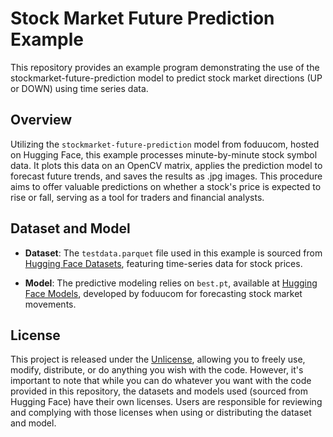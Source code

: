 # Stock Market Future Prediction Example

This repository provides an example program demonstrating the use of the stockmarket-future-prediction model to predict stock market directions (UP or DOWN) using time series data.

## Overview

Utilizing the `stockmarket-future-prediction` model from foduucom, hosted on Hugging Face, this example processes minute-by-minute stock symbol data. It plots this data on an OpenCV matrix, applies the prediction model to forecast future trends, and saves the results as .jpg images. This procedure aims to offer valuable predictions on whether a stock's price is expected to rise or fall, serving as a tool for traders and financial analysts.

## Dataset and Model

- **Dataset**: The `testdata.parquet` file used in this example is sourced from [Hugging Face Datasets](https://huggingface.co/datasets/edarchimbaud/timeseries-1m-stocks), featuring time-series data for stock prices.
  
- **Model**: The predictive modeling relies on `best.pt`, available at [Hugging Face Models](https://huggingface.co/foduucom/stockmarket-future-prediction), developed by foduucom for forecasting stock market movements.

## License

This project is released under the [Unlicense](https://unlicense.org/), allowing you to freely use, modify, distribute, or do anything you wish with the code. However, it's important to note that while you can do whatever you want with the code provided in this repository, the datasets and models used (sourced from Hugging Face) have their own licenses. Users are responsible for reviewing and complying with those licenses when using or distributing the dataset and model.
